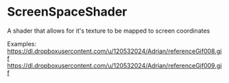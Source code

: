 # ScreenSpaceShader
A shader that allows for it's texture to be mapped to screen coordinates 

Examples:
https://dl.dropboxusercontent.com/u/120532024/Adrian/referenceGif008.gif
https://dl.dropboxusercontent.com/u/120532024/Adrian/referenceGif009.gif

